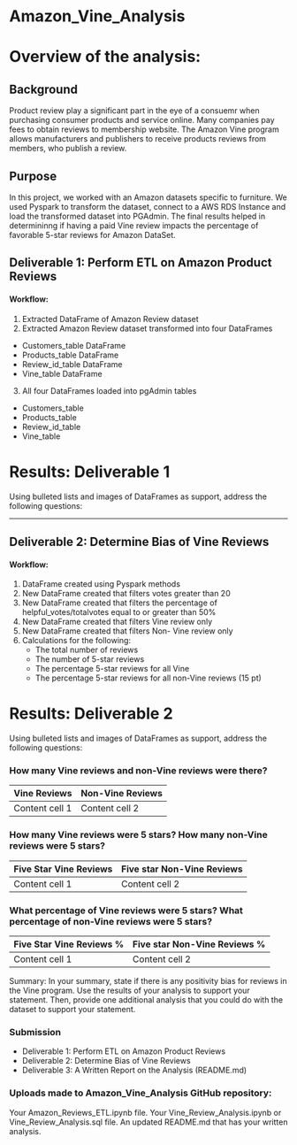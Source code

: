 # Amazon_Vine_Analysis


# Overview of the analysis: 
## Background 
Product review play a significant part in the eye of a consuemr when purchasing consumer products and service online. Many companies pay fees to obtain reviews to membership website. The Amazon Vine program  allows manufacturers and publishers to receive products reviews from members, who publish a review.



## Purpose  
In this project, we worked with an Amazon datasets specific to furniture. We used Pyspark to transform the dataset, connect to a AWS RDS Instance and load the transformed dataset into PGAdmin. The final results helped in determininng if having a paid Vine review impacts the percentage of favorable 5-star reviews for Amazon DataSet.
 
 
 ##  Deliverable 1: Perform ETL on Amazon Product Reviews
#### Workflow:
1. Extracted DataFrame of Amazon Review dataset
2. Extracted  Amazon Review dataset transformed into four DataFrames
  -  Customers_table DataFrame
  -  Products_table DataFrame
  -  Review_id_table DataFrame
  -  Vine_table DataFrame
3. All four DataFrames loaded into pgAdmin tables
  -  Customers_table 
  -  Products_table 
  -  Review_id_table 
  -  Vine_table 

# Results: Deliverable 1 
Using bulleted lists and images of DataFrames as support, address the following questions:



<hr> </hr> 

## Deliverable 2: Determine Bias of Vine Reviews
#### Workflow:
1. DataFrame created using Pyspark methods 
2. New DataFrame created that filters votes greater than 20 
3. New DataFrame created that filters the percentage of helpful_votes/totalvotes equal to or greater than 50% 
4. New DataFrame created that filters Vine review only 
5. New DataFrame created that filters Non- Vine review only
6. Calculations for the following: 
    -  The total number of reviews
    -  The number of 5-star reviews
    -  The percentage 5-star reviews for all Vine 
    -  The percentage 5-star reviews for all non-Vine reviews (15 pt)

# Results: Deliverable 2 
Using bulleted lists and images of DataFrames as support, address the following questions:

### How many Vine reviews and non-Vine reviews were there?
Vine Reviews | Non-Vine Reviews
------------ | -------------
Content cell 1 | Content cell 2

### How many Vine reviews were 5 stars? How many non-Vine reviews were 5 stars?
Five Star Vine Reviews | Five star Non-Vine Reviews
------------ | -------------
Content cell 1 | Content cell 2

### What percentage of Vine reviews were 5 stars? What percentage of non-Vine reviews were 5 stars?
Five Star Vine Reviews % | Five star Non-Vine Reviews %
------------ | -------------
Content cell 1 | Content cell 2

Summary: In your summary, state if there is any positivity bias for reviews in the Vine program. Use the results of your analysis to support your statement. Then, provide one additional analysis that you could do with the dataset to support your statement.




### Submission
- Deliverable 1: Perform ETL on Amazon Product Reviews
- Deliverable 2: Determine Bias of Vine Reviews
- Deliverable 3: A Written Report on the Analysis (README.md)

### Uploads made to Amazon_Vine_Analysis GitHub repository:
Your Amazon_Reviews_ETL.ipynb file.
Your Vine_Review_Analysis.ipynb or Vine_Review_Analysis.sql file.
An updated README.md that has your written analysis.

